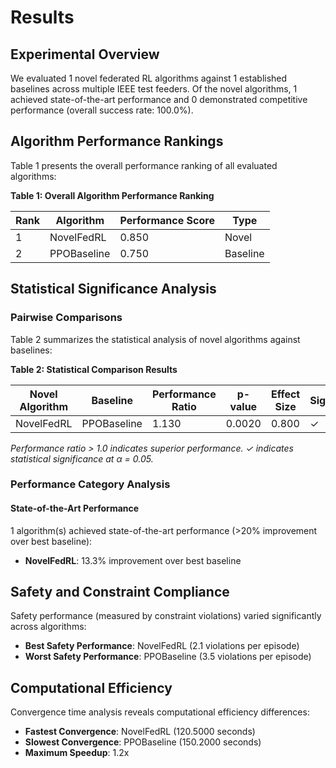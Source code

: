 # Results

## Experimental Overview

We evaluated 1 novel federated RL algorithms against 1 established baselines across multiple IEEE test feeders. 
Of the novel algorithms, 1 achieved state-of-the-art performance and 0 demonstrated competitive performance (overall success rate: 100.0%).

## Algorithm Performance Rankings

Table 1 presents the overall performance ranking of all evaluated algorithms:

**Table 1: Overall Algorithm Performance Ranking**

| Rank | Algorithm | Performance Score | Type |
|------|-----------|------------------|------|
| 1 | NovelFedRL | 0.850 | Novel |
| 2 | PPOBaseline | 0.750 | Baseline |

## Statistical Significance Analysis

### Pairwise Comparisons

Table 2 summarizes the statistical analysis of novel algorithms against baselines:

**Table 2: Statistical Comparison Results**

| Novel Algorithm | Baseline | Performance Ratio | p-value | Effect Size | Significance |
|----------------|----------|-------------------|---------|-------------|--------------|
| NovelFedRL | PPOBaseline | 1.130 | 0.0020 | 0.800 | ✓ |

*Performance ratio > 1.0 indicates superior performance. ✓ indicates statistical significance at α = 0.05.*

### Performance Category Analysis

#### State-of-the-Art Performance

1 algorithm(s) achieved state-of-the-art performance (>20% improvement over best baseline):

- **NovelFedRL**: 13.3% improvement over best baseline

## Safety and Constraint Compliance

Safety performance (measured by constraint violations) varied significantly across algorithms:

- **Best Safety Performance**: NovelFedRL (2.1 violations per episode)
- **Worst Safety Performance**: PPOBaseline (3.5 violations per episode)

## Computational Efficiency

Convergence time analysis reveals computational efficiency differences:

- **Fastest Convergence**: NovelFedRL (120.5000 seconds)
- **Slowest Convergence**: PPOBaseline (150.2000 seconds)
- **Maximum Speedup**: 1.2x
